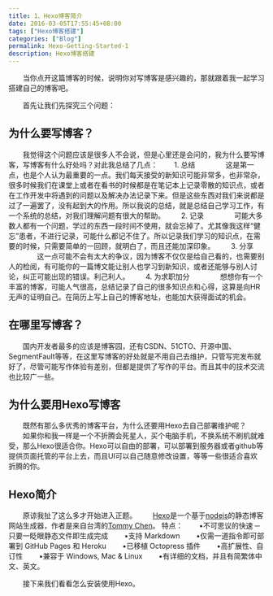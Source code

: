 ```yaml
---
title: 1、Hexo博客简介
date: 2016-03-05T17:55:45+08:00
tags: ["Hexo博客搭建"]
categories: ["Blog"]
permalink: Hexo-Getting-Started-1
description: Hexo博客搭建
---
```

　　当你点开这篇博客的时候，说明你对写博客是感兴趣的，那就跟着我一起学习搭建自己的博客吧。

　　首先让我们先探究三个问题：

## 为什么要写博客？
　　我觉得这个问题应该是很多人不会说，但是心里还是会问的，我为什么要写博客，写博客有什么好处吗？对此我总结了几点：
　　1. 总结
　　　　这是第一点，也是个人认为最重要的一点。我们每天接受的新知识可能非常多，也非常杂，很多时候我们在课堂上或者在看书的时候都是在笔记本上记录零散的知识点，或者在工作开发中将遇到的问题以及解决办法记录下来。但是这些东西对我们来说都是过了一遍罢了，没有起到大的作用。所以我说的总结，就是总结自己学习工作，有一个系统的总结，对我们理解问题有很大的帮助。<!--more-->
　　2. 记录
　　　　可能大多数人都有一个问题，学过的东西一段时间不使用，就会忘掉了。尤其像我这样“健忘”患者，不进行记录，可能什么都记不住了。所以记录我们学习的知识点，在需要的时候，只需要简单的一回顾，就明白了，而且还能加深印象。
　　3. 分享
　　　　这一点可能不会有太大的争议，因为博客不仅仅是给自己看的，也需要别人的检阅，有可能你的一篇博文能让别人也学习到新知识，或者还能够与别人讨论，纠正可能出现的错误。利己利人。
　　4. 为求职加分
　　　　想想你有一个丰富的博客，可能人气很高，总结记录了自己的很多知识点和心得，这算是向HR无声的证明自己。在简历上写上自己的博客地址，也能加大获得面试的机会。

## 在哪里写博客？
　　国内开发者最多的应该是博客园，还有CSDN、51CTO、开源中国、SegmentFault等等，在这里写博客的好处就是不用自己去维护，只管写完发布就好了，尽管可能写作体验有差别，但都是提供了写作的平台。而且其中的技术交流也比较广一些。

## 为什么要用Hexo写博客
　　既然有那么多优秀的博客平台，为什么还要用Hexo去自己部署维护呢？
　　如果你和我一样是一个不折腾会死星人，买个电脑手机，不换系统不刷机就难受，那么Hexo很适合你。Hexo可以自由的部署，可以部署到服务器或者github等提供页面托管的平台上去，而且UI可以自己随意修改设置，等等一些很适合喜欢折腾的你。

## Hexo简介
　　原谅我扯了这么多才开始进入正题。
　　[Hexo](http://hexo.io/)是一个基于[nodejs](http://nodejs.cn/)的静态博客网站生成器，作者是来自台湾的[Tommy Chen](https://github.com/tommy351)。
特点：
　　•不可思议的快速 ─ 只要一眨眼静态文件即生成完成
　　•支持 Markdown
　　•仅需一道指令即可部署到 GitHub Pages 和 Heroku
　　•已移植 Octopress 插件
　　•高扩展性、自订性
　　•兼容于 Windows, Mac & Linux
　　•有详细的文档，并且有简繁体中文、英文。

　　接下来我们看看怎么安装使用Hexo。

